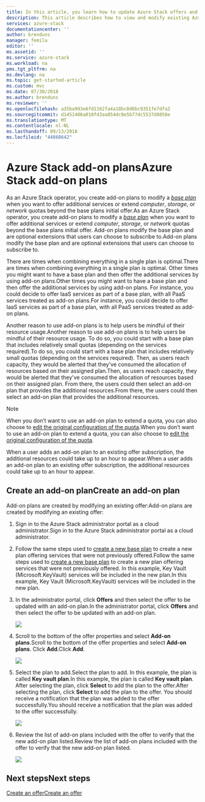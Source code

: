 ```yaml
---
title: In this article, you learn how to update Azure Stack offers and plans | Microsoft Docs
description: This article describes how to view and modify existing Azure Stack offers and plans.
services: azure-stack
documentationcenter: ''
author: brenduns
manager: femila
editor: ''
ms.assetid: ''
ms.service: azure-stack
ms.workload: na
pms.tgt_pltfrm: na
ms.devlang: na
ms.topic: get-started-article
ms.custom: mvc
ms.date: 07/30/2018
ms.author: brenduns
ms.reviewer: ''
ms.openlocfilehash: a35ba993e6fd1162fa4a18bc0d6bc9351fe7dfa2
ms.sourcegitcommit: d1451406a010fd3aa854dc8e5b77dc5537d8050e
ms.translationtype: MT
ms.contentlocale: nl-NL
ms.lasthandoff: 09/13/2018
ms.locfileid: "44868642"
---
```

# <a name="azure-stack-add-on-plans"></a><span data-ttu-id="98617-103">Azure Stack add-on plans</span><span class="sxs-lookup"><span data-stu-id="98617-103">Azure Stack add-on plans</span></span>

<span data-ttu-id="98617-104">As an Azure Stack operator, you create add-on plans to modify a [*base plan*](azure-stack-create-plan.md) when you want to offer additional services or extend *computer*, *storage*, or *network* quotas beyond the base plans initial offer.</span><span class="sxs-lookup"><span data-stu-id="98617-104">As an Azure Stack operator, you create add-on plans to modify a [*base plan*](azure-stack-create-plan.md) when you want to offer additional services or extend *computer*, *storage*, or *network* quotas beyond the base plans initial offer.</span></span> <span data-ttu-id="98617-105">Add-on plans modify the base plan and are optional extensions that users can choose to subscribe to.</span><span class="sxs-lookup"><span data-stu-id="98617-105">Add-on plans modify the base plan and are optional extensions that users can choose to subscribe to.</span></span> 

<span data-ttu-id="98617-106">There are times when combining everything in a single plan is optimal.</span><span class="sxs-lookup"><span data-stu-id="98617-106">There are times when combining everything in a single plan is optimal.</span></span> <span data-ttu-id="98617-107">Other times you might want to have a base plan and then offer the additional services by using add-on plans.</span><span class="sxs-lookup"><span data-stu-id="98617-107">Other times you might want to have a base plan and then offer the additional services by using add-on plans.</span></span> <span data-ttu-id="98617-108">For instance, you could decide to offer IaaS services as part of a base plan, with all PaaS services treated as add-on plans.</span><span class="sxs-lookup"><span data-stu-id="98617-108">For instance, you could decide to offer IaaS services as part of a base plan, with all PaaS services treated as add-on plans.</span></span>

<span data-ttu-id="98617-109">Another reason to use add-on plans is to help users be mindful of their resource usage.</span><span class="sxs-lookup"><span data-stu-id="98617-109">Another reason to use add-on plans is to help users be mindful of their resource usage.</span></span> <span data-ttu-id="98617-110">To do so, you could start with a base plan that includes relatively small quotas (depending on the services required).</span><span class="sxs-lookup"><span data-stu-id="98617-110">To do so, you could start with a base plan that includes relatively small quotas (depending on the services required).</span></span> <span data-ttu-id="98617-111">Then, as users reach capacity, they would be alerted that they've consumed the allocation of resources based on their assigned plan.</span><span class="sxs-lookup"><span data-stu-id="98617-111">Then, as users reach capacity, they would be alerted that they've consumed the allocation of resources based on their assigned plan.</span></span> <span data-ttu-id="98617-112">From there, the users could then select an add-on plan that provides the additional resources.</span><span class="sxs-lookup"><span data-stu-id="98617-112">From there, the users could then select an add-on plan that provides the additional resources.</span></span>

> [!NOTE]
> <span data-ttu-id="98617-113">When you don’t want to use an add-on plan to extend a quota, you can also choose to [edit the original configuration of the quota](azure-stack-quota-types.md#to-edit-a-quota).</span><span class="sxs-lookup"><span data-stu-id="98617-113">When you don’t want to use an add-on plan to extend a quota, you can also choose to [edit the original configuration of the quota](azure-stack-quota-types.md#to-edit-a-quota).</span></span> 

<span data-ttu-id="98617-114">When a user adds an add-on plan to an existing offer subscription, the additional resources could take up to an hour to appear.</span><span class="sxs-lookup"><span data-stu-id="98617-114">When a user adds an add-on plan to an existing offer subscription, the additional resources could take up to an hour to appear.</span></span> 

## <a name="create-an-add-on-plan"></a><span data-ttu-id="98617-115">Create an add-on plan</span><span class="sxs-lookup"><span data-stu-id="98617-115">Create an add-on plan</span></span>
<span data-ttu-id="98617-116">Add-on plans are created by modifying an existing offer:</span><span class="sxs-lookup"><span data-stu-id="98617-116">Add-on plans are created by modifying an existing offer:</span></span>

1. <span data-ttu-id="98617-117">Sign in to the Azure Stack administrator portal as a cloud administrator.</span><span class="sxs-lookup"><span data-stu-id="98617-117">Sign in to the Azure Stack administrator portal as a cloud administrator.</span></span>
2. <span data-ttu-id="98617-118">Follow the same steps used to [create a new base plan](azure-stack-create-plan.md) to create a new plan offering services that were not previously offered.</span><span class="sxs-lookup"><span data-stu-id="98617-118">Follow the same steps used to [create a new base plan](azure-stack-create-plan.md) to create a new plan offering services that were not previously offered.</span></span> <span data-ttu-id="98617-119">In this example, Key Vault (Microsoft.KeyVault) services will be included in the new plan.</span><span class="sxs-lookup"><span data-stu-id="98617-119">In this example, Key Vault (Microsoft.KeyVault) services will be included in the new plan.</span></span>
3. <span data-ttu-id="98617-120">In the administrator portal, click **Offers** and then select the offer to be updated with an add-on plan.</span><span class="sxs-lookup"><span data-stu-id="98617-120">In the administrator portal, click **Offers** and then select the offer to be updated with an add-on plan.</span></span>

   ![](media/create-add-on-plan/1.PNG)

4.  <span data-ttu-id="98617-121">Scroll to the bottom of the offer properties and select **Add-on plans**.</span><span class="sxs-lookup"><span data-stu-id="98617-121">Scroll to the bottom of the offer properties and select **Add-on plans**.</span></span> <span data-ttu-id="98617-122">Click **Add**.</span><span class="sxs-lookup"><span data-stu-id="98617-122">Click **Add**.</span></span>
   
    ![](media/create-add-on-plan/2.PNG)

5. <span data-ttu-id="98617-123">Select the plan to add.</span><span class="sxs-lookup"><span data-stu-id="98617-123">Select the plan to add.</span></span> <span data-ttu-id="98617-124">In this example, the plan is called **Key vault plan**.</span><span class="sxs-lookup"><span data-stu-id="98617-124">In this example, the plan is called **Key vault plan**.</span></span> <span data-ttu-id="98617-125">After selecting the plan, click **Select** to add the plan to the offer.</span><span class="sxs-lookup"><span data-stu-id="98617-125">After selecting the plan, click **Select** to add the plan to the offer.</span></span> <span data-ttu-id="98617-126">You should receive a notification that the plan was added to the offer successfully.</span><span class="sxs-lookup"><span data-stu-id="98617-126">You should receive a notification that the plan was added to the offer successfully.</span></span>
   
    ![](media/create-add-on-plan/3.PNG)

6. <span data-ttu-id="98617-127">Review the list of add-on plans included with the offer to verify that the new add-on plan listed.</span><span class="sxs-lookup"><span data-stu-id="98617-127">Review the list of add-on plans included with the offer to verify that the new add-on plan listed.</span></span>
   
    ![](media/create-add-on-plan/4.PNG)

## <a name="next-steps"></a><span data-ttu-id="98617-128">Next steps</span><span class="sxs-lookup"><span data-stu-id="98617-128">Next steps</span></span>
[<span data-ttu-id="98617-129">Create an offer</span><span class="sxs-lookup"><span data-stu-id="98617-129">Create an offer</span></span>](azure-stack-create-offer.md)